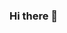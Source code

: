 ### Hi there 👋

<!--
**deblandns/deblandns** is a ✨ _special_ ✨ repository because its `README.md` (this file) appears on your GitHub profile.

Here are some ideas to get you started:

- 🔭 I’m currently working on gamenetyar project & eshop project
- 🌱 I’m currently learning django & drf
- 👯 I’m looking to collaborate on github
- 🤔 I’m looking for help with python
- 💬 Ask me about your question
- 📫 How to reach me: gmail : hoseinnysyan1385@gmail.com instagram : debland.ns
- ⚡ Fun fact: i code like owl in nights that you slept
-->
